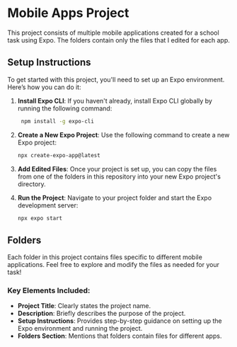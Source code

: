 # Mobile Apps Project

This project consists of multiple mobile applications created for a school task using Expo. The folders contain only the files that I edited for each app.

## Setup Instructions

To get started with this project, you'll need to set up an Expo environment. Here’s how you can do it:

1. **Install Expo CLI**: If you haven't already, install Expo CLI globally by running the following command:
    ```bash
     npm install -g expo-cli
    ```
2. **Create a New Expo Project**: Use the following command to create a new Expo project:
   ```bash
   npx create-expo-app@latest
   ```

3. **Add Edited Files**: Once your project is set up, you can copy the files from one of the folders in this repository into your new Expo project's directory.

4. **Run the Project**: Navigate to your project folder and start the Expo development server:
      ```bash
      npx expo start
      ```

## Folders
Each folder in this project contains files specific to different mobile applications.
Feel free to explore and modify the files as needed for your task!

### Key Elements Included:
- **Project Title**: Clearly states the project name.
- **Description**: Briefly describes the purpose of the project.
- **Setup Instructions**: Provides step-by-step guidance on setting up the Expo environment and running the project.
- **Folders Section**: Mentions that folders contain files for different apps.





